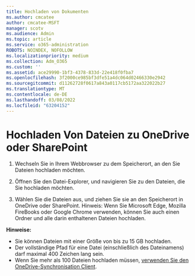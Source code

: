 ```yaml
---
title: Hochladen von Dokumenten
ms.author: cmcatee
author: cmcatee-MSFT
manager: scotv
ms.audience: Admin
ms.topic: article
ms.service: o365-administration
ROBOTS: NOINDEX, NOFOLLOW
ms.localizationpriority: medium
ms.collection: Adm_O365
ms.custom: ''
ms.assetid: ace29990-1bf3-4378-833d-22e418f0fba7
ms.openlocfilehash: 3f2000ce985bf3dfe51a4dc064d02466330e2942
ms.sourcegitcommit: d11262728f0617a843a0117cb5172aa322022b27
ms.translationtype: MT
ms.contentlocale: de-DE
ms.lasthandoff: 03/08/2022
ms.locfileid: "63204152"
---
```

# <a name="upload-files-to-onedrive-or-sharepoint"></a>Hochladen Von Dateien zu OneDrive oder SharePoint

1. Wechseln Sie in Ihrem Webbrowser zu dem Speicherort, an den Sie Dateien hochladen möchten.
    
2. Öffnen Sie den Datei-Explorer, und navigieren Sie zu den Dateien, die Sie hochladen möchten.
    
3. Wählen Sie die Dateien aus, und ziehen Sie sie an den Speicherort in OneDrive oder SharePoint. Hinweis: Wenn Sie Microsoft Edge, Mozilla FireBooks oder Google Chrome verwenden, können Sie auch einen Ordner und alle darin enthaltenen Dateien hochladen.
    
**Hinweise:**

- Sie können Dateien mit einer Größe von bis zu 15 GB hochladen. 
- Der vollständige Pfad für eine Datei (einschließlich des Dateinamens) darf maximal 400 Zeichen lang sein. 
- Wenn Sie mehr als 100 Dateien hochladen müssen, [verwenden Sie den OneDrive-Synchronisation Client](https://go.microsoft.com/fwlink/?linkid=866427). 
  

